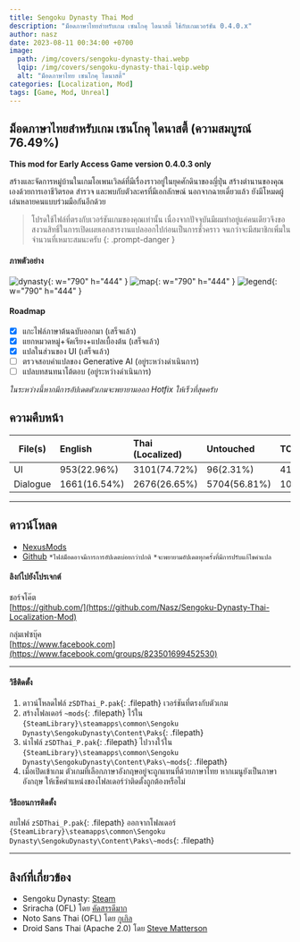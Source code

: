 ```yaml
---
title: Sengoku Dynasty Thai Mod
description: "ม็อดภาษาไทยสำหรับเกม เซนโกคุ ไดนาสตี้ ใช้กับเกมเวอร์ชัน 0.4.0.x"
author: nasz
date: 2023-08-11 00:34:00 +0700
image:
  path: /img/covers/sengoku-dynasty-thai.webp
  lqip: /img/covers/sengoku-dynasty-thai-lqip.webp
  alt: "ม็อดภาษาไทย เซนโกคุ ไดนาสตี้"
categories: [Localization, Mod]
tags: [Game, Mod, Unreal]
---
```


## ม็อดภาษาไทยสำหรับเกม เซนโกคุ ไดนาสตี้ (ความสมบูรณ์ 76.49%)

**This mod for Early Access Game version 0.4.0.3 only**

สร้างและจัดการหมู่บ้านในเกมโอเพนเวิลด์ที่มีเรื่องราวอยู่ในยุคศักดินาของญี่ปุ่น สร้างตำนานของคุณเองด้วยการเอาชีวิตรอด สำรวจ และพบกับตัวละครที่มีเอกลักษณ์ นอกจากฉายเดี่ยวแล้ว ยังมีโหมดผู้เล่นหลายคนแบบร่วมมือกันอีกด้วย

> โปรดใช้ไฟล์ที่ตรงกับเวอร์ชันเกมของคุณเท่านั้น เนื่องจากปัจจุบันมีผมทำอยู่แค่คนเดียวจึงขอสงวนสิทธิ์ในการเปิดเผยเอกสารงานแปลออกไปก่อนเป็นการชั่วคราว จนกว่าจะมีสมาชิกเพิ่มในจำนวนที่เหมาะสมนะครับ
> {: .prompt-danger }

#### ภาพตัวอย่าง

![dynasty](/img/contents/sengoku-dynasty-thai/dynasty.webp){: w="790" h="444" }
![map](/img/contents/sengoku-dynasty-thai/map.webp){: w="790" h="444" }
![legend](/img/contents/sengoku-dynasty-thai/legend.webp){: w="790" h="444" }

#### Roadmap

- [x] แกะไฟล์ภาษาต้นฉบับออกมา (เสร็จแล้ว)
- [x] แยกหมวดหมู่+จัดเรียง+แปลเบื้องต้น (เสร็จแล้ว)
- [x] แปลในส่วนของ UI (เสร็จแล้ว)
- [ ] ตรวจสอบคำแปลของ Generative AI (อยู่ระหว่างดำเนินการ)
- [ ] แปลบทสนทนาโต้ตอบ (อยู่ระหว่างดำเนินการ)

_ในระหว่างนี้หากมีการอัปเดตตัวเกมจะพยายามออก Hotfix ให้เร็วที่สุดครับ_

## ความคืบหน้า

| File(s)  | English      | Thai (Localized) | Untouched    | TOTAL |
| -------- | :----------- | :--------------- | :----------- | :---- |
| UI       | 953(22.96%)  | 3101(74.72%)     | 96(2.31%)    | 4150  |
| Dialogue | 1661(16.54%) | 2676(26.65%)     | 5704(56.81%) | 10041 |

---

## ดาวน์โหลด

- [NexusMods](https://www.nexusmods.com/sengokudynasty/mods/2)
- [Github](https://github.com/Nasz/Sengoku-Dynasty-Thai-Localization-Mod/releases/latest)
  `*ไฟล์ม็อดอาจมีการการอัปเดตบ่อยกว่าปกติ` `*จะพยายามอัปเดตทุกครั้งที่มีการปรับแก้ไขคำแปล`

#### ลิงก์ไปยังโปรเจกต์

ชอร์จโค๊ต<br/>
[https://github.com/](https://github.com/Nasz/Sengoku-Dynasty-Thai-Localization-Mod)

กลุ่มเฟซบุ๊ค<br/>
[https://www.facebook.com](https://www.facebook.com/groups/823501699452530)

---

#### วิธีติดตั้ง

1. ดาวน์โหลดไฟล์ `zSDThai_P.pak`{: .filepath} เวอร์ชันที่ตรงกับตัวเกม
2. สร้างโฟลเดอร์ `~mods`{: .filepath} ไว้ใน `{SteamLibrary}\steamapps\common\Sengoku Dynasty\SengokuDynasty\Content\Paks`{: .filepath}
3. นำไฟล์ `zSDThai_P.pak`{: .filepath} ไปวางใว้ใน `{SteamLibrary}\steamapps\common\Sengoku Dynasty\SengokuDynasty\Content\Paks\~mods`{: .filepath}
4. เมื่อเปิดเข้าเกม ตัวเกมที่เลือกภาษาอังกฤษอยู่จะถูกแทนที่ด้วยภาษาไทย หากเมนูยังเป็นภาษาอังกฤษ ให้เช็คตำแหน่งของโฟลเดอร์ว่าติดตั้งถูกต้องหรือไม่

#### วิธีถอนการติดตั้ง

ลบไฟล์ `zSDThai_P.pak`{: .filepath} ออกจากโฟลเดอร์ `{SteamLibrary}\steamapps\common\Sengoku Dynasty\SengokuDynasty\Content\Paks\~mods`{: .filepath}

---

## ลิงก์ที่เกี่ยวข้อง

- Sengoku Dynasty: [Steam](https://store.steampowered.com/app/1702010/)
- Sriracha (OFL) โดย [คัดสรรดีมาก](https://www.cadsondemak.com/)
- Noto Sans Thai (OFL) โดย [กูเกิล](https://fonts.google.com/noto)
- Droid Sans Thai (Apache 2.0) โดย [Steve Matterson](<https://en.wikipedia.org/wiki/Droid_(typeface)>)
